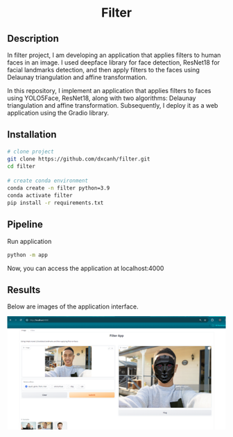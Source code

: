 <div align="center">

# Filter

</div>

## Description

In filter project, I am developing an application that applies filters to human faces in an image. I used deepface library for face detection, ResNet18 for facial landmarks detection, and then apply filters to the faces using Delaunay triangulation and affine transformation.

In this repository, I implement an application that applies filters to faces using YOLO5Face, ResNet18, along with two algorithms: Delaunay triangulation and affine transformation. Subsequently, I deploy it as a web application using the Gradio library.

## Installation

```bash
# clone project
git clone https://github.com/dxcanh/filter.git
cd filter

# create conda environment
conda create -n filter python=3.9
conda activate filter
pip install -r requirements.txt

```

## Pipeline
    
Run application
    
```bash
python -m app
```

Now, you can access the application at localhost:4000
    
## Results

Below are images of the application interface.

![demo](demo/demo.png)